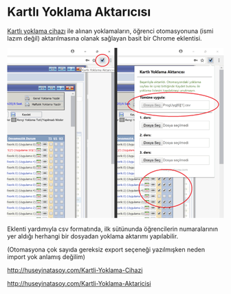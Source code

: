 # Kartlı Yoklama Aktarıcısı
[Kartlı yoklama cihazı](http://huseyinatasoy.com/Kartli-Yoklama-Cihazi) ile alınan yoklamaların, öğrenci otomasyonuna (ismi lazım değil) aktarılmasına olanak sağlayan basit bir Chrome eklentisi.

<img src="Kartli_Yoklama_Aktaricisi.png" alt="Yoklama aktarıcısı ekran görüntüsü" width="600px">

Eklenti yardımıyla csv formatında, ilk sütünunda öğrencilerin numaralarının yer aldığı herhangi bir dosyadan yoklama aktarımı yapılabilir.

(Otomasyona çok sayıda gereksiz export seçeneği yazılmışken neden import yok anlamış değilim)

http://huseyinatasoy.com/Kartli-Yoklama-Cihazi

http://huseyinatasoy.com/Kartli-Yoklama-Aktaricisi

